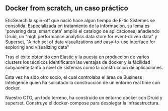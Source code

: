 ## Docker from scratch, un caso práctico

EticSearch la spin-off que nació hace algun tiempo de E-tic Sistemes se consolida. Especializada en tratamiento de la información, su lema es 'powering data, smart data' amplió el catalogo de aplicaciones, añadiendo Druid, un "high performance analytics data store for event-driven data" y Superset, "A rich set of data visualizations and easy-to-use interface for exploring and visualizing data"

Tras el éxito obtenido con Elastic y la puesta en produccion de varios clusters los técnicos identificaron las ventajas de docker y la fácilidad subyacente tanto a nivel de sistemas como la construcción de aplicaciones.

Esta vez ha sido otro socio, el cual controlaba el área de Business Inteligence quien ha solicitado la construcción de un entorno real time con docker.

Nuestro CTO, un todo terreno, ha construido un entorno docker con Druid y superset. Construye el docker-compose para desplegar la infraestructura. 
